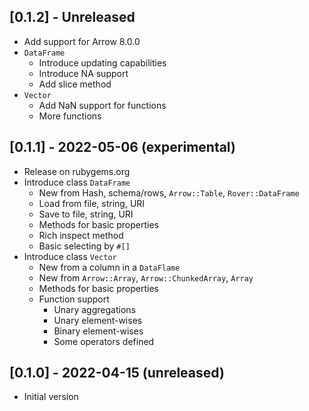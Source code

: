 ## [0.1.2] - Unreleased

- Add support for Arrow 8.0.0
- `DataFrame`
  - Introduce updating capabilities
  - Introduce NA support
  - Add slice method
- `Vector`
  - Add NaN support for functions
  - More functions

## [0.1.1] - 2022-05-06 (experimental)

- Release on rubygems.org
- Introduce class `DataFrame`
  -  New from Hash, schema/rows, `Arrow::Table`, `Rover::DataFrame`
  -  Load from file, string, URI
  -  Save to file, string, URI
  -  Methods for basic properties
  -  Rich inspect method
  -  Basic selecting by `#[]`
- Introduce class `Vector`
  -  New from a column in a `DataFlame`
  -  New from `Arrow::Array`, `Arrow::ChunkedArray`, `Array`
  -  Methods for basic properties
  -  Function support
     -  Unary aggregations
     -  Unary element-wises
     -  Binary element-wises
     -  Some operators defined

## [0.1.0] - 2022-04-15 (unreleased)

- Initial version
